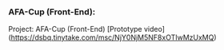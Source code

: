 ### AFA-Cup (Front-End): 

Project: AFA-Cup (Front-End)
[Prototype video] (https://dsbq.tinytake.com/msc/NjY0NjM5NF8xOTIwMzUxMQ)
